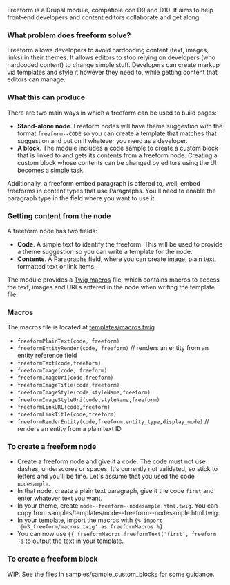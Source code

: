 Freeform is a Drupal module, compatible con D9 and D10. It aims to help front-end developers and content editors collaborate and get along.

### What problem does freeform solve?

Freeform allows developers to avoid hardcoding content (text, images, links) in their themes. It allows editors to stop relying on developers (who hardcoded content) to change simple stuff. Developers can create markup via templates and style it however they need to, while getting content that editors can manage.

### What this can produce

There are two main ways in which a freeform can be used to build pages:

* **Stand-alone node**. Freeform nodes will have theme suggestion with the format `freeform--CODE` so you can create a template that matches that suggestion and put on it whatever you need as a developer.
* **A block**. The module includes a code sample to create a custom block that is linked to and gets its contents from a freeform node. Creating a custom block whose contents can be changed by editors using the UI becomes a simple task.

Additionally, a freeform embed paragraph is offered to, well, embed freeforms in content types that use Paragraphs. You'll need to enable the paragraph type in the field where you want to use it.

### Getting content from the node

A freeform node has two fields:

* **Code**. A simple text to identify the freeform. This will be used to provide a theme suggestion so you can write a template for the node.
* **Contents**. A Paragraphs field, where you can create image, plain text, formatted text or link items.

The module provides a [Twig macros](https://twig.symfony.com/doc/2.x/tags/macro.html) file, which contains macros to access the text, images and URLs entered in the node when writing the template file.

### Macros

The macros file is located at [templates/macros.twig](https://github.com/prussianblue-cms/freeform/blob/main/templates/macros.twig)

* `freeformPlainText(code, freeform)`
* `freeformEntityRender(code, freeform)` // renders an entity from an entity reference field
* `freeformText(code,freeform)`
* `freeformImage(code, freeform)`
* `freeformImageUri(code,freeform)`
* `freeformImageTitle(code,freeform)`
* `freeformImageStyle(code,styleName,freeform)`
* `freeformImageStyleUri(code,styleName,freeform)`
* `freeformLinkURL(code,freeform)`
* `freeformLinkTitle(code,freeform)`
* `freeformRenderEntity(code,freeform,entity_type,display_mode)` // renders an entity from a plain text ID

### To create a freeform node

* Create a freeform node and give it a code. The code must not use dashes, underscores or spaces. It's currently not validated, so stick to letters and you'll be fine. Let's assume that you used the code `nodesample`. 
* In that node, create a plain text paragraph, give it the code `first` and enter whatever text you want.
* In your theme, create `node--freeform--nodesample.html.twig`. You can copy from samples/templates/node--freeform--nodesample.html.twig.
* In your template, import the macros with `{% import '@m3_freeform/macros.twig' as freeformMacros %}`
* You can now use `{{ freeformMacros.freeformText('first', freeform }}` to output the text in your template.

### To create a freeform block

WIP. See the files in samples/sample_custom_blocks for some guidance.
